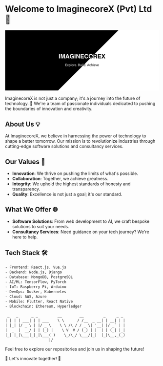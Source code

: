 # Welcome to ImaginecoreX (Pvt) Ltd 🚀

<div id="typing-text"></div>

<script>
const text = "We're ImaginecoreX, and we're here to innovate!";

let index = 0;
function type() {
  if (index < text.length) {
    document.getElementById('typing-text').innerText += text.charAt(index);
    index++;
    setTimeout(type, 50); // Adjust typing speed here (in milliseconds)
  }
}

type();
</script>

![ImaginecoreX Logo](https://github.com/ImaginecoreX/.github/blob/main/profile/cover.png)

ImaginecoreX is not just a company; it's a journey into the future of technology. 🌟 We're a team of passionate individuals dedicated to pushing the boundaries of innovation and creativity.

## About Us 💡

At ImaginecoreX, we believe in harnessing the power of technology to shape a better tomorrow. Our mission is to revolutionize industries through cutting-edge software solutions and consultancy services.

## Our Values 💎

- **Innovation**: We thrive on pushing the limits of what's possible.
- **Collaboration**: Together, we achieve greatness.
- **Integrity**: We uphold the highest standards of honesty and transparency.
- **Quality**: Excellence is not just a goal; it's our standard.

## What We Offer 🌐

- **Software Solutions**: From web development to AI, we craft bespoke solutions to suit your needs.
- **Consultancy Services**: Need guidance on your tech journey? We're here to help.

## Tech Stack 🛠️

```glow
- Frontend: React.js, Vue.js
- Backend: Node.js, Django
- Database: MongoDB, PostgreSQL
- AI/ML: TensorFlow, PyTorch
- IoT: Raspberry Pi, Arduino
- DevOps: Docker, Kubernetes
- Cloud: AWS, Azure
- Mobile: Flutter, React Native
- Blockchain: Ethereum, Hyperledger
```
 ```
  _   _      _ _         __        __         _     _ _ 
 | | | | ___| | | ___    \ \      / /__  _ __| | __| | |
 | |_| |/ _ \ | |/ _ \    \ \ /\ / / _ \| '__| |/ _` | |
 |  _  |  __/ | | (_) |    \ V  V / (_) | |  | | (_| |_|
 |_| |_|\___|_|_|\___( )    \_/\_/ \___/|_|  |_|\__,_(_)
                     |/
```
Feel free to explore our repositories and join us in shaping the future!

🚀 Let's innovate together! 🚀
